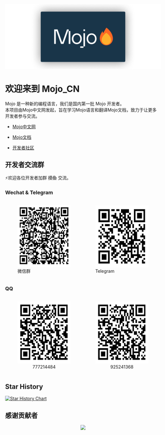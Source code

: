 <p align="center">
    <img src="./public/img/mojo_github_logo_bg.png">
</p>

# 欢迎来到 Mojo_CN
Mojo 是一种新的编程语言，我们是国内第一批 Mojo 开发者。  
本项目由Mojo中文网发起，旨在学习Mojo语言和翻译Mojo文档，致力于让更多开发者参与交流。

- [Mojo中文网](https://mojocn.org/)
- [Mojo文档](https://mojocn.org/mojo/manual/index.html)

- [开发者社区](https://dev.mojocn.org/)


## 开发者交流群

⚡欢迎各位开发者加群 ~~摸鱼~~ 交流。

### Wechat      &       Telegram
<div style="display: flex; align-items: center;">
    <figure>
        <img height="200" width="200" src="./public/img/wechat.png"/>
        <figcaption>微信群</figcaption>
    </figure>
    <figure>
        <img height="200" width="200" src="./public/img/Telegram.png"/>
        <figcaption><a href="https://t.me/Mojo_CN" style="text-decoration: none;" rel="noreferrer">Telegram</a></figcaption>
    </figure>
</div>

### QQ
<div style="display: flex; align-items: center;">
    <figure>
        <img height="200" width="200" src="./public/img/qq.png"/>
        <figcaption style="text-align: center;"><a href="https://qm.qq.com/q/nn0pFzgIRG" style="text-decoration: none;" rel="noreferrer">777214484</a></figcaption>
    </figure>
    <figure>
        <img height="200" width="200" src="./public/img/qq2.png"/>
        <figcaption style="text-align: center;"><a href="https://qm.qq.com/q/IgJFnFPDGy" style="text-decoration: none;" rel="noreferrer">925241368</a></figcaption>
    </figure>
</div>


## Star History

[![Star History Chart](https://api.star-history.com/svg?repos=shadowqcom/mojo_CN&type=Date)](https://star-history.com/#shadowqcom/mojo_CN&Date)


## 感谢贡献者
<div align="center">
    <a href="https://github.com/shadowqcom/mojo_CN/graphs/contributors">
    <img src="https://contrib.rocks/image?repo=shadowqcom/mojo_CN" />
    </a>
</div>
